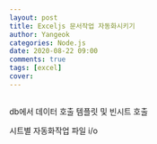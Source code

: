 ```yaml
---
layout: post
title: Exceljs 문서작업 자동화시키기
author: Yangeok
categories: Node.js
date: 2020-08-22 09:00
comments: true
tags: [excel]
cover:
---
```


##

db에서 데이터 호출
템플릿 및 빈시트 호출

시트별 자동화작업
파일 i/o